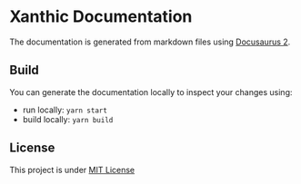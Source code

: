 # Xanthic Documentation

The documentation is generated from markdown files using [Docusaurus 2](https://docusaurus.io/).

## Build

You can generate the documentation locally to inspect your changes using:

- run locally: `yarn start`
- build locally: `yarn build`

## License

This project is under [MIT License](LICENSE)
